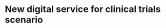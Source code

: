 <!-- SPDX-License-Identifier: CC-BY-4.0 -->
<!-- Copyright Contributors to the ODPi Data Governance project. -->

# New digital service for clinical trials scenario

